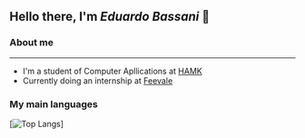 ## Hello there, I'm ***Eduardo Bassani*** 👋

### About me
---
- I'm a student of Computer Apllications at [HAMK](https://www.hamk.fi/?lang=en)
- Currently doing an internship at [Feevale](https://www.feevale.br)


### My main languages

[![Top Langs](https://github-readme-stats.vercel.app/api/top-langs/?username=ebassani&layout=compact&theme=vision-friendly-dark)]

<!--
**Ebassani/Ebassani** is a ✨ _special_ ✨ repository because its `README.md` (this file) appears on your GitHub profile.

Here are some ideas to get you started:

- 🔭 I’m currently working on ...
- 🌱 I’m currently learning ...
- 👯 I’m looking to collaborate on ...
- 🤔 I’m looking for help with ...
- 💬 Ask me about ...
- 📫 How to reach me: ...
- 😄 Pronouns: ...
- ⚡ Fun fact: ...
-->
